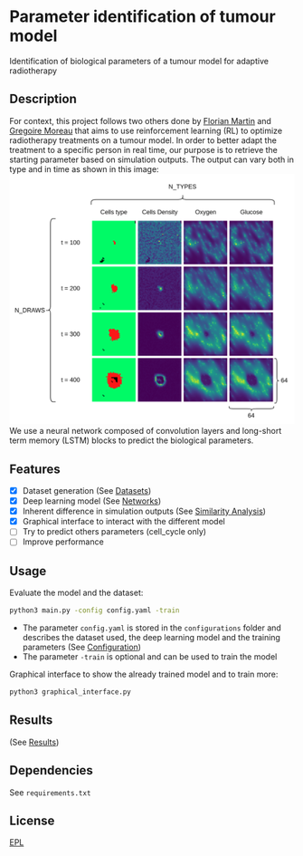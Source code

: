 # Parameter identification of tumour model
Identification of biological parameters of a tumour model for adaptive radiotherapy

## Description
For context, this project follows two others done by [Florian Martin](https://github.com/martinflor/RL_for_radiotherapy_treatment/tree/main) and [Gregoire Moreau](https://github.com/gregoire-moreau/radio_rl) that aims 
to use reinforcement learning (RL) to optimize radiotherapy treatments on a tumour model.
In order to better adapt the treatment to a specific person in real time, our purpose is to retrieve the starting parameter based on simulation outputs.
The output can vary both in type and in time as shown in this image:
![](pictures/input.png)
We use a neural network composed of convolution layers and long-short term memory (LSTM) blocks to predict the biological parameters.

## Features
- [x] Dataset generation (See [Datasets](datasets/README.md))
- [x] Deep learning model (See [Networks](networks/README.md))
- [x] Inherent difference in simulation outputs (See [Similarity Analysis](simulation_similarity_analysis/README.md))
- [x] Graphical interface to interact with the different model
- [ ] Try to predict others parameters (cell_cycle only)
- [ ] Improve performance

## Usage
Evaluate the model and the dataset:
```bash
python3 main.py -config config.yaml -train
```
- The parameter `config.yaml` is stored in the `configurations` folder and describes the dataset used, the deep learning model and the training parameters (See [Configuration](configurations/README.md))
- The parameter `-train` is optional and can be used to train the model

Graphical interface to show the already trained model and to train more:
```bash
python3 graphical_interface.py
```
## Results
(See [Results](results/README.md)) 
## Dependencies
See ```requirements.txt```

## License
[EPL]()
